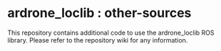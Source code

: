 ardrone_loclib : other-sources
==============

This repository contains additional code to use the ardrone_loclib ROS library.
Please refer to the repository wiki for any information.
